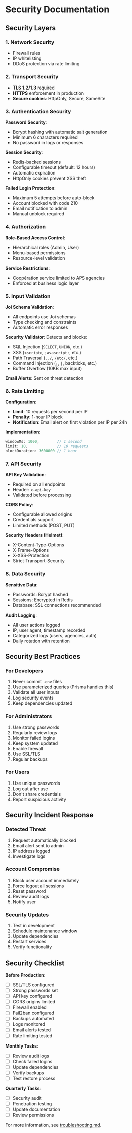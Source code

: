 # Security Documentation

## Security Layers

### 1. Network Security
- Firewall rules
- IP whitelisting
- DDoS protection via rate limiting

### 2. Transport Security
- **TLS 1.2/1.3** required
- **HTTPS** enforcement in production
- **Secure cookies**: HttpOnly, Secure, SameSite

### 3. Authentication Security

**Password Security**:
- Bcrypt hashing with automatic salt generation
- Minimum 6 characters required
- No password in logs or responses

**Session Security**:
- Redis-backed sessions
- Configurable timeout (default: 12 hours)
- Automatic expiration
- HttpOnly cookies prevent XSS theft

**Failed Login Protection**:
- Maximum 5 attempts before auto-block
- Account blocked with code 210
- Email notification to admin
- Manual unblock required

### 4. Authorization

**Role-Based Access Control**:
- Hierarchical roles (Admin, User)
- Menu-based permissions
- Resource-level validation

**Service Restrictions**:
- Coopération service limited to APS agencies
- Enforced at business logic layer

### 5. Input Validation

**Joi Schema Validation**:
- All endpoints use Joi schemas
- Type checking and constraints
- Automatic error responses

**Security Validator**:
Detects and blocks:
- SQL Injection (`SELECT`, `UNION`, etc.)
- XSS (`<script>`, `javascript:`, etc.)
- Path Traversal (`../`, `/etc/`, etc.)
- Command Injection (`;`, `|`, backticks, etc.)
- Buffer Overflow (10KB max input)

**Email Alerts**: Sent on threat detection

### 6. Rate Limiting

**Configuration**:
- **Limit**: 10 requests per second per IP
- **Penalty**: 1-hour IP block
- **Notification**: Email alert on first violation per IP per 24h

**Implementation**:
```javascript
windowMs: 1000,        // 1 second
limit: 10,             // 10 requests
blockDuration: 3600000 // 1 hour
```

### 7. API Security

**API Key Validation**:
- Required on all endpoints
- Header: `x-api-key`
- Validated before processing

**CORS Policy**:
- Configurable allowed origins
- Credentials support
- Limited methods (POST, PUT)

**Security Headers (Helmet)**:
- X-Content-Type-Options
- X-Frame-Options
- X-XSS-Protection
- Strict-Transport-Security

### 8. Data Security

**Sensitive Data**:
- Passwords: Bcrypt hashed
- Sessions: Encrypted in Redis
- Database: SSL connections recommended

**Audit Logging**:
- All user actions logged
- IP, user agent, timestamp recorded
- Categorized logs (users, agencies, auth)
- Daily rotation with retention

## Security Best Practices

### For Developers
1. Never commit `.env` files
2. Use parameterized queries (Prisma handles this)
3. Validate all user inputs
4. Log security events
5. Keep dependencies updated

### For Administrators
1. Use strong passwords
2. Regularly review logs
3. Monitor failed logins
4. Keep system updated
5. Enable firewall
6. Use SSL/TLS
7. Regular backups

### For Users
1. Use unique passwords
2. Log out after use
3. Don't share credentials
4. Report suspicious activity

## Security Incident Response

### Detected Threat
1. Request automatically blocked
2. Email alert sent to admin
3. IP address logged
4. Investigate logs

### Account Compromise
1. Block user account immediately
2. Force logout all sessions
3. Reset password
4. Review audit logs
5. Notify user

### Security Updates
1. Test in development
2. Schedule maintenance window
3. Update dependencies
4. Restart services
5. Verify functionality

## Security Checklist

**Before Production**:
- [ ] SSL/TLS configured
- [ ] Strong passwords set
- [ ] API key configured
- [ ] CORS origins limited
- [ ] Firewall enabled
- [ ] Fail2ban configured
- [ ] Backups automated
- [ ] Logs monitored
- [ ] Email alerts tested
- [ ] Rate limiting tested

**Monthly Tasks**:
- [ ] Review audit logs
- [ ] Check failed logins
- [ ] Update dependencies
- [ ] Verify backups
- [ ] Test restore process

**Quarterly Tasks**:
- [ ] Security audit
- [ ] Penetration testing
- [ ] Update documentation
- [ ] Review permissions

For more information, see [troubleshooting.md](./troubleshooting.md).
